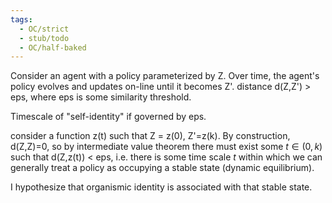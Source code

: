 ```yaml
---
tags:
  - OC/strict
  - stub/todo
  - OC/half-baked
---
```


Consider an agent with a policy parameterized by Z. Over time, the agent's policy evolves and updates on-line until it becomes Z'. distance d(Z,Z') > eps, where eps is some similarity threshold.

Timescale of "self-identity" if governed by eps.

consider a function z(t) such that  Z = z(0), Z'=z(k). By construction, d(Z,Z)=0, so by intermediate value theorem there must exist some $t \in (0,k)$ such that d(Z,z(t)) < eps, i.e. there is some time scale $t$ within which we can generally treat a policy as occupying a stable state (dynamic equilibrium). 

I hypothesize that organismic identity is associated with that stable state.